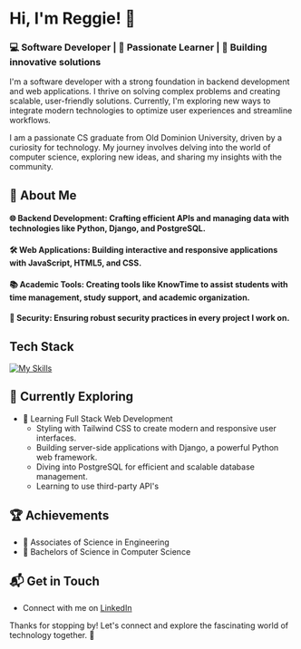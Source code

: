# Hi, I'm Reggie! 👋

### 💻 Software Developer | 🌱 Passionate Learner | 🚀 Building innovative solutions

I'm a software developer with a strong foundation in backend development and web applications. I thrive on solving complex problems and creating scalable, user-friendly solutions. Currently, I'm exploring new ways to integrate modern technologies to optimize user experiences and streamline workflows. 

I am a passionate CS graduate from Old Dominion University, driven by a curiosity for technology. My journey involves delving into the world of computer science, exploring new ideas, and sharing my insights with the community.

## 🚀 About Me

#### 🌐 Backend Development: Crafting efficient APIs and managing data with technologies like Python, Django, and PostgreSQL.
#### 🛠️ Web Applications: Building interactive and responsive applications with JavaScript, HTML5, and CSS.
#### 📚 Academic Tools: Creating tools like KnowTime to assist students with time management, study support, and academic organization.
#### 🔐 Security: Ensuring robust security practices in every project I work on.

## Tech Stack
[![My Skills](https://skillicons.dev/icons?i=js,html,css,linux,cpp,java,python,postgresql,docker,vscode,eclipse)](https://skillicons.dev)

## 🌱 Currently Exploring

- 🚀 Learning Full Stack Web Development
  - Styling with Tailwind CSS to create modern and responsive user interfaces.
  - Building server-side applications with Django, a powerful Python web framework.
  - Diving into PostgreSQL for efficient and scalable database management.
  - Learning to use third-party API's

 ## 🏆 Achievements

- 🌟 Associates of Science in Engineering
- 🌟 Bachelors of Science in Computer Science


## 📬 Get in Touch

- Connect with me on [LinkedIn](https://www.linkedin.com/in/reginaldpinderjrva/)

Thanks for stopping by! Let's connect and explore the fascinating world of technology together. 🚀
